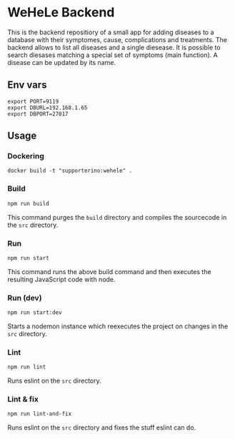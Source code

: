 # WeHeLe Backend

This is the backend repositiory of a small app for adding diseases to a database with their symptomes, cause, complications and treatments. The backend allows to list all diseases and a single diesease. It is possible to search diesases matching a special set of symptoms (main function). A disease can be updated by its name.

## Env vars

```shell
export PORT=9119
export DBURL=192.168.1.65
export DBPORT=27017
```

## Usage

### Dockering
```shell
docker build -t "supporterino:wehele" .
```

### Build
```bash
npm run build
```
This command purges the `build` directory and compiles the sourcecode in the `src` directory.

### Run
```bash
npm run start
```
This command runs the above build command and then executes the resulting JavaScript code with node.

### Run (dev)
```bash
npm run start:dev
```
Starts a nodemon instance which reexecutes the project on changes in the `src` directory.

### Lint
```bash
npm run lint
```
Runs eslint on the `src` directory.

### Lint & fix
```bash
npm run lint-and-fix
```
Runs eslint on the `src` directory and fixes the stuff eslint can do.
